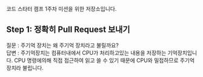 코드 스타터 캠프 1주차 미션을 위한 저장소입니다.

## Step 1: 정확히 Pull Request 보내기
질문 : 주기억 장치는 왜 주기억 장치라고 불릴까요?  
답변 : 주기억장치는 컴퓨터내에서 CPU가 처리하고있는 내용을 저장하는 기억장치입니다. CPU 명령에의해 직접 접근하여 읽고 쓸 수 있기 때문에 CPU와 밀접하므로 주기억장치라 불립니다.  
